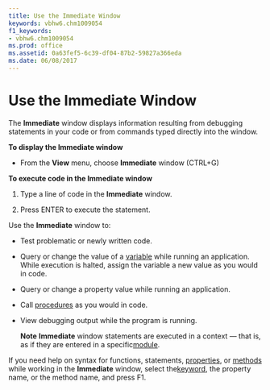 ```yaml
---
title: Use the Immediate Window
keywords: vbhw6.chm1009054
f1_keywords:
- vbhw6.chm1009054
ms.prod: office
ms.assetid: 0a63fef5-6c39-df04-87b2-59827a366eda
ms.date: 06/08/2017
---
```



# Use the Immediate Window

The **Immediate** window displays information resulting from debugging statements in your code or from commands typed directly into the window.

 **To display the Immediate window**




- From the **View** menu, choose **Immediate** window (CTRL+G)
    

 **To execute code in the Immediate window**


1. Type a line of code in the **Immediate** window.
    
2. Press ENTER to execute the statement.
    

Use the **Immediate** window to:


- Test problematic or newly written code.
    
- Query or change the value of a [variable](vbe-glossary.md) while running an application. While execution is halted, assign the variable a new value as you would in code.
    
- Query or change a property value while running an application.
    
- Call [procedures](vbe-glossary.md) as you would in code.
    
- View debugging output while the program is running.
    
    **Note**  **Immediate** window statements are executed in a context — that is, as if they are entered in a specific[module](vbe-glossary.md).

If you need help on syntax for functions, statements, [properties](vbe-glossary.md), or [methods](vbe-glossary.md) while working in the **Immediate** window, select the[keyword](vbe-glossary.md), the property name, or the method name, and press F1.


